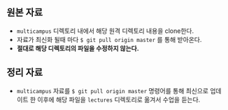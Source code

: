 ## 원본 자료
- `multicampus` 디렉토리 내에서 해당 원격 디렉토리 내용을 clone한다.
- 자료가 최신화 될때 마다 `$ git pull origin master` 를 통해 받아온다.
- **절대로 해당 디렉토리의 파일을 수정하지 않는다.**

## 정리 자료
- `multicampus` 자료를 `$ git pull origin master` 명령어를 통해 최신으로 업데이트 한 이후에 해당 파일을 `lectures` 디렉토리로 옮겨서 수업을 듣는다.